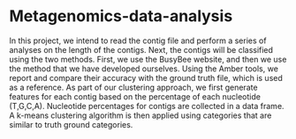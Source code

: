 # Metagenomics-data-analysis
In this project, we intend to read the contig file and perform a series of analyses on the length of the contigs. Next, the contigs will be classified using the two methods. First, we use the BusyBee website, and then we use the method that we have developed ourselves. Using the Amber tools, we report and compare their accuracy with the ground truth file, which is used as a reference. As part of our clustering approach, we first generate features for each contig based on the percentage of each nucleotide (T,G,C,A). Nucleotide percentages for contigs are collected in a data frame. A k-means clustering algorithm is then applied using categories that are similar to truth ground categories.
